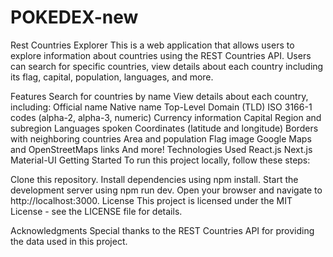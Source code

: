 # POKEDEX-new
Rest Countries Explorer
This is a web application that allows users to explore information about countries using the REST Countries API. Users can search for specific countries, view details about each country including its flag, capital, population, languages, and more.

Features
Search for countries by name
View details about each country, including:
Official name
Native name
Top-Level Domain (TLD)
ISO 3166-1 codes (alpha-2, alpha-3, numeric)
Currency information
Capital
Region and subregion
Languages spoken
Coordinates (latitude and longitude)
Borders with neighboring countries
Area and population
Flag image
Google Maps and OpenStreetMaps links
And more!
Technologies Used
React.js
Next.js
Material-UI
Getting Started
To run this project locally, follow these steps:

Clone this repository.
Install dependencies using npm install.
Start the development server using npm run dev.
Open your browser and navigate to http://localhost:3000.
License
This project is licensed under the MIT License - see the LICENSE file for details.

Acknowledgments
Special thanks to the REST Countries API for providing the data used in this project.